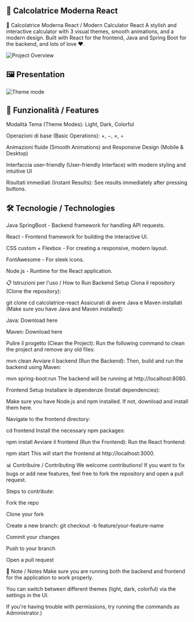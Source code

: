 ## 🧮 Calcolatrice Moderna React

🧮 Calcolatrice Moderna React / Modern Calculator React
A stylish and interactive calculator with 3 visual themes, smooth animations, and a modern design. Built with React for the frontend, Java and Spring Boot for the backend, and lots of love ❤️.


![Project Overview](.images/gifCalcolatrice.gif)


## 🖼️ Presentation


![Theme mode](.images/banner.png)



## 🚀 Funzionalità / Features
Modalità Tema (Theme Modes): Light, Dark, Colorful

Operazioni di base (Basic Operations): +, −, ×, ÷

Animazioni fluide (Smooth Animations) and Responsive Design (Mobile & Desktop)

Interfaccia user-friendly (User-friendly Interface) with modern styling and intuitive UI

Risultati immediati (Instant Results): See results immediately after pressing buttons.

## 🛠️ Tecnologie / Technologies
Java SpringBoot - Backend framework for handling API requests.

React - Frontend framework for building the interactive UI.

CSS custom + Flexbox - For creating a responsive, modern layout.

FontAwesome - For sleek icons.

Node.js - Runtime for the React application.






📋 Istruzioni per l'uso / How to Run
Backend Setup
Clona il repository (Clone the repository):


git clone <repo-url>
cd calcolatrice-react
Assicurati di avere Java e Maven installati (Make sure you have Java and Maven installed):

Java: Download here

Maven: Download here

Pulire il progetto (Clean the Project): Run the following command to clean the project and remove any old files:


mvn clean
Avviare il backend (Run the Backend): Then, build and run the backend using Maven:


mvn spring-boot:run
The backend will be running at http://localhost:8080.

Frontend Setup
Installare le dipendenze (Install dependencies):

Make sure you have Node.js and npm installed. If not, download and install them here.

Navigate to the frontend directory:


cd frontend
Install the necessary npm packages:


npm install
Avviare il frontend (Run the Frontend): Run the React frontend:


npm start
This will start the frontend at http://localhost:3000.

📊 Contribuire / Contributing
We welcome contributions! If you want to fix bugs or add new features, feel free to fork the repository and open a pull request.

Steps to contribute:

Fork the repo

Clone your fork

Create a new branch: git checkout -b feature/your-feature-name

Commit your changes

Push to your branch

Open a pull request

📌 Note / Notes
Make sure you are running both the backend and frontend for the application to work properly.

You can switch between different themes (light, dark, colorful) via the settings in the UI.

If you're having trouble with permissions, try running the commands as Administrator.)


